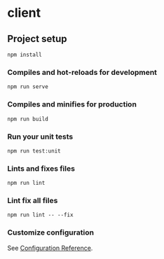 # client

## Project setup
```
npm install
```

### Compiles and hot-reloads for development
```
npm run serve
```

### Compiles and minifies for production
```
npm run build
```

### Run your unit tests
```
npm run test:unit
```

### Lints and fixes files
```
npm run lint
```
### Lint fix all files
```
npm run lint -- --fix
```
### Customize configuration
See [Configuration Reference](https://cli.vuejs.org/config/).
